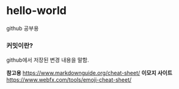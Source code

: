# hello-world
github 공부용


### 커밋이란? 
github에서 저장된 변경 내용을 말함.


<!-- 이 내용은 프리뷰에 보이지 않음-->



**참고용**
https://www.markdownguide.org/cheat-sheet/
**이모지 사이트**
https://www.webfx.com/tools/emoji-cheat-sheet/
